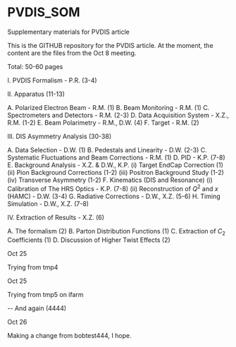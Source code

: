 PVDIS_SOM
=========

Supplementary materials for PVDIS article

This is the GITHUB repository for the PVDIS article.  At the moment, the content 
are the files from the Oct 8 meeting.

Total: 50-60 pages

I. PVDIS Formalism - P.R.         (3-4)

II. Apparatus (11-13)

   A. Polarized Electron Beam      - R.M. (1)
   B. Beam Monitoring              - R.M. (1)
   C. Spectrometers and Detectors  - R.M. (2-3)
   D. Data Acquisition System      - X.Z., R.M. (1-2)
   E. Beam Polarimetry             - R.M., D.W. (4)
   F. Target                       - R.M. (2)

III. DIS Asymmetry Analysis (30-38)

   A. Data Selection               - D.W. (1)
   B. Pedestals and Linearity      - D.W. (2-3)
   C. Systematic Fluctuations and Beam Corrections - R.M. (1)
   D. PID - K.P.  (7-8)
   E. Background Analysis          - X.Z. & D.W., K.P.
       (i) Target EndCap Correction     (1)
       (ii) Pion Background Corrections (1-2)
       (iii) Positron Background Study  (1-2)
       (iv) Transverse Asymmetry        (1-2)
   F. Kinematics (DIS and Resonance)
       (i) Calibration of The HRS Optics  - K.P. (7-8)
       (ii) Reconstruction of $Q^2$ and $x$ (HAMC) - D.W. (3-4)
   G. Radiative Corrections        - D.W., X.Z. (5-6)
   H. Timing Simulation            - D.W., X.Z. (7-8)
  
IV. Extraction of Results                - X.Z. (6)

   A. The formalism (2)
   B. Parton Distribution Functions (1)
   C. Extraction of $C_2$ Coefficients (1)
   D. Discussion of Higher Twist Effects (2)

Oct 25

Trying from tmp4

Oct 25

Trying from tmp5 on ifarm

-- And again (4444)

Oct 26

Making a change from bobtest444, I hope.





